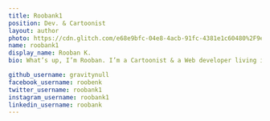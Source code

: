 ```yaml
---
title: Roobank1
position: Dev. & Cartoonist
layout: author
photo: https://cdn.glitch.com/e68e9bfc-04e8-4acb-91fc-4381e1c60480%2F9eiC-ks7_400x400.jpg
name: roobank1
display_name: Rooban K.
bio: What’s up, I’m Rooban. I’m a Cartoonist & a Web developer living in Madurai, Tamil Nadu, India. I worked as a Software Tester with 4 years of experience working in Manual Testing and Web Debugging. Hands-on experience with building, deploying and hosting web apps. Published over 100+ digital cartoons on many Social Media Platforms. I've Completed the Reuters Digital Journalism Course with FaceBook & Google News Initiative’s Digital Journalism Workshop. I worked as a Factchecker & Research Analyst at Youturn.

github_username: gravitynull
facebook_username: roobenk
twitter_username: roobank1
instagram_username: roobank1
linkedin_username: roobank
---
```


